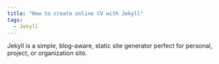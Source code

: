 ```yaml
---
title: "How to create online CV with Jekyll"
tags: 
  - Jekyll
---
```

Jekyll is a simple, blog-aware, static site generator perfect for personal, project, or organization site.

